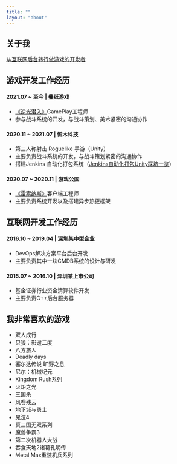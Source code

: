 ```yaml
---
title: ""
layout: "about"
---
```


## 关于我

[从互联网后台转行做游戏的开发者](https://lightjiao.github.io/posts/013.chang-my-career-to-unity/)



## 游戏开发工作经历

#### 2021.07 ~ 至今  |  叠纸游戏
 - [《逆光潜入》](https://www.taptap.com/app/225621)GamePlay工程师
 - 参与战斗系统的开发，与战斗策划、美术紧密的沟通协作

####  2020.11 ~ 2021.07  |  慌木科技
 - 第三人称射击 Roguelike 手游（Unity）
 - 主要负责战斗系统的开发，与战斗策划紧密的沟通协作
 - 搭建Jenkins 自动化打包系统（[Jenkins自动化打包Unity踩坑一览](https://lightjiao.github.io/posts/027.jenkins-build-unity-problems/)）

#### 2020.07 ~ 2020.11  |  游戏公国
 - [《雷索纳斯》](https://www.taptap.com/app/226568)客户端工程师
 - 主要负责系统开发以及搭建异步热更框架



## 互联网开发工作经历

#### 2016.10 ~ 2019.04  |  深圳某中型企业
  - DevOps解决方案平台后台开发
  - 主要负责其中一块CMDB系统的设计与研发
#### 2015.07 ~ 2016.10  |  深圳某上市公司
  - 基金证券行业资金清算软件开发
  - 主要负责C++后台服务器



## 我非常喜欢的游戏

- 双人成行
- 只狼：影逝二度
- 八方旅人
- Deadly days
- 塞尔达传说 旷野之息
- 尼尔：机械纪元
- Kingdom Rush系列
- 火炬之光
- 三国杀
- 风卷残云
- 地下城与勇士
- 鬼泣4
- 真三国无双系列
- 魔兽争霸3
- 第二次机器人大战
- 吞食天地2诸葛孔明传
- Metal Max重装机兵系列
